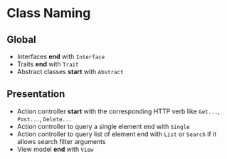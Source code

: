# Class Naming

## Global

- Interfaces **end** with `Interface`
- Traits **end** with `Trait`
- Abstract classes **start** with `Abstract`

## Presentation

- Action controller **start** with the corresponding HTTP verb like `Get...`, `Post...`, `Delete...`
- Action controller to query a single element end with `Single`
- Action controller to query list of element end with `List` or `Search` if it allows search filter arguments
- View model **end** with `View`
